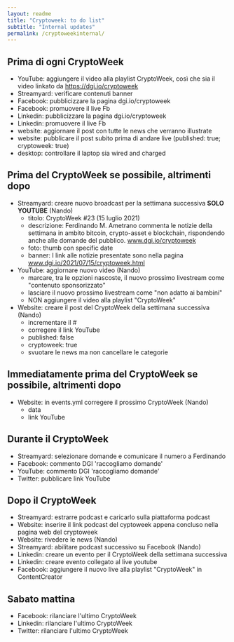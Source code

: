 ```yaml
---
layout: readme
title: "Cryptoweek: to do list"
subtitle: "Internal updates"
permalink: /cryptoweekinternal/
---
```


## Prima di ogni CryptoWeek

* YouTube: aggiungere il video alla playlist CryptoWeek,
  così che sia il video linkato da https://dgi.io/cryptoweek
* Streamyard: verificare contenuti banner
* Facebook: pubblicizzare la pagina dgi.io/cryptoweek
* Facebook: promuovere il live Fb
* Linkedin: pubblicizzare la pagina dgi.io/cryptoweek
* Linkedin: promuovere il live Fb
* website: aggiornare il post con tutte le news che verranno illustrate
* website: pubblicare il post subito prima di andare live (published: true; cryptoweek: true)
* desktop: controllare il laptop sia wired and charged

## Prima del CryptoWeek se possibile, altrimenti dopo

* Streamyard: creare nuovo broadcast per la settimana successiva **SOLO YOUTUBE** (Nando)
  - titolo: CryptoWeek #23 (15 luglio 2021)
  - descrizione: Ferdinando M. Ametrano commenta le notizie della settimana in ambito bitcoin, crypto-asset e blockchain, rispondendo anche alle domande del pubblico. www.dgi.io/cryptoweek
  - foto: thumb con specific date
  - banner: I link alle notizie presentate sono nella pagina www.dgi.io/2021/07/15/cryptoweek.html
* YouTube: aggiornare nuovo video (Nando)
  - marcare, tra le opzioni nascoste, il nuovo prossimo livestream come "contenuto sponsorizzato"
  - lasciare il nuovo prossimo livestream come "non adatto ai bambini"
  - NON aggiungere il video alla playlist "CryptoWeek"
* Website: creare il post del CryptoWeek della settimana successiva (Nando)
  - incrementare il #
  - corregere il link YouTube
  - published: false
  - cryptoweek: true
  - svuotare le news ma non cancellare le categorie

## Immediatamente prima del CryptoWeek se possibile, altrimenti dopo

* Website: in events.yml corregere il prossimo CryptoWeek (Nando)
  - data
  - link YouTube

## Durante il CryptoWeek

* Streamyard: selezionare domande e comunicare il numero a Ferdinando
* Facebook: commento DGI 'raccogliamo domande'
* YouTube: commento DGI 'raccogliamo domande'
* Twitter: pubblicare link YouTube

## Dopo il CryptoWeek

* Streamyard: estrarre podcast e caricarlo sulla piattaforma podcast
* Website: inserire il link podcast del cyptoweek appena concluso nella pagina web del cryptoweek
* Website: rivedere le news (Nando)
* Streamyard: abilitare podcast successivo su Facebook (Nando)
* Linkedin: creare un evento per il CryptoWeek della settimana successiva
* Linkedin: creare evento collegato al live youtube
* Facebook: aggiungere il nuovo live alla playlist "CryptoWeek" in ContentCreator

## Sabato mattina

* Facebook: rilanciare l'ultimo CryptoWeek
* Linkedin: rilanciare l'ultimo CryptoWeek
* Twitter: rilanciare l'ultimo CryptoWeek
